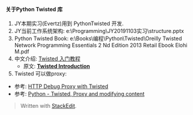 #### 关于Python Twisted 库
1. JY本期实习(Evertz)用到 PythonTwisted 开发.
2. JY当前工作系统架构: e:\Programming\JY20191103实习\structure.pptx
3. Python Twisted Book: e:\Books\编程\Python\Twisted\Oreilly Twisted Network Programming Essentials 2 Nd Edition 2013 Retail Ebook Elohi M.pdf
4. 中文介绍: [Twisted 入门教程](https://wiki.jikexueyuan.com/project/twisted-intro/p01.html)
    - 原文: [**Twisted Introduction**](http://krondo.com/an-introduction-to-asynchronous-programming-and-twisted/)
5. Twisted 可以做proxy:
  - 参考: [HTTP Debug Proxy with Twisted](http://sujitpal.blogspot.com/2010/03/http-debug-proxy-with-twisted.html)
  - 参考: [Python - Twisted, Proxy and modifying content](https://stackoverflow.com/questions/9465236/python-twisted-proxy-and-modifying-content)



> Written with [StackEdit](https://stackedit.io/).
<!--stackedit_data:
eyJoaXN0b3J5IjpbLTIwMDU1ODMwNzddfQ==
-->